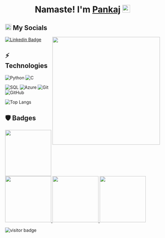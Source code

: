 <html>
<div align="center">
   <h1>Namaste!  I'm <a href="https://pankaj6198.github.io/Pankaj-Chaudhari/">Pankaj</a> <img src="https://media.giphy.com/media/hvRJCLFzcasrR4ia7z/giphy.gif" width="25px"> </h1>
 
</div>
</html>

<div>
<h2><img src="https://media.giphy.com/media/2Wg89Ea84IMmkxMngo/giphy.gif" height="20"> My Socials</h2>
 <img align ="right" src = "https://demobucketanup.s3.ap-south-1.amazonaws.com/output-onlinegiftools+(1).gif" width="350" height="350">
   
[![Linkedin Badge](https://img.shields.io/badge/-PankajChaudhari-blue?style=flat-square&logo=Linkedin&logoColor=white&link=https://pankaj6198.github.io/Pankaj-Chaudhari/)](https://pankaj6198.github.io/Pankaj-Chaudhari/)

  
   
  
   
 </div>
 

## ⚡ Technologies


![Python](https://img.shields.io/badge/python-3670A0?style=for-the-badge&logo=python&logoColor=ffdd54)
![C](https://img.shields.io/badge/C-4A154B?style=for-the-badge&logo=C&logoColor=A8B9CC)

![SQL](https://img.shields.io/badge/MySQL-00A1E0?style=for-the-badge&logo=MySQL&logoColor=ffdd54)
![Azure](https://img.shields.io/badge/azure-%230072C6.svg?style=for-the-badge&logo=microsoftazure&logoColor=white)
![Git](https://img.shields.io/badge/git-%23F05033.svg?style=for-the-badge&logo=git&logoColor=white)
![GitHub](https://img.shields.io/badge/github-%23121011.svg?style=for-the-badge&logo=github&logoColor=white)


![Top Langs](https://github-readme-stats.vercel.app/api/top-langs/?username=Pankaj6198&hide=TeX&layout=compact)


                 
                  
                  
 <p align="left">
 <!--                         
 <a href="https://github.com/Pankaj6198" target="_blank" rel="noreferrer"></a></p><b>My GitHub Stats</b><a
href="https://github.com/Pankaj6198"><img src="https://activity-graph.herokuapp.com/graph?username=Pankaj6198&bg_color=0f172a&color=ffffff&line=0891b2&point=ffffff&area_color=0f172a&area=true&hide_border=true&custom_title=GitHub%20Commits%20Graph" alt="GitHub Commits Graph" /></a> -->
                      
## :shield:  Badges 
<html>
<div>
      <a href="https://www.credly.com/badges/a3973253-4e95-495b-ba1b-7624ca657d1f">
         <img src="https://github.com/Anup-Narkhede/Anup-Narkhede/blob/main/solutions_architect.png" width="150 px" height = "150px" >
      </a>
     <a href="https://www.credly.com/badges/f3fe5f9d-0427-4d52-8ffe-ceb9cf3baec3">
        <img src="https://github.com/Anup-Narkhede/Anup-Narkhede/blob/main/developer.png" width="150 px" height = "150px" >
     </a>
     <a href="https://www.credly.com/badges/7c20de9c-e554-49bb-b4cc-9921046c1198">
        <img src="https://github.com/Anup-Narkhede/Anup-Narkhede/blob/main/practitioner.png" width="150 px" height = "150px" >
     </a>
    <a href="https://www.credly.com/badges/f98694af-f545-40e4-950b-152a7faff3d4">
        <img src="https://github.com/Anup-Narkhede/Anup-Narkhede/blob/main/azure-fundamentals.png" width="150 px" height = "150px" >
     </a>
   
  
   
  </div>
</html>


![visitor badge](https://visitor-badge.glitch.me/badge?page_id=Pankaj6198.visitor-badge)


